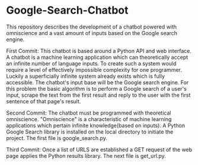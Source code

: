 # Google-Search-Chatbot
This repository describes the development of a chatbot powered with omniscience and a vast amount of inputs based on the Google search engine.

First Commit:
This chatbot is based around a Python API and web interface. A chatbot is a machine learning application which can theoretically accept an infinite number of language inputs. To create such a system would require a level of effectively impossible complexity for one programmer. Luckily a superficially infinite system already exists which is fully accessible. The chatbot's input base will be the Google search engine. For this problem the basic algorithm is to perform a Google search of a user's input, scrape the text from the first result and reply to the user with the first sentence of that page's result.

Second Commit:
The chatbot must be programmed with theoretical omniscience. "Omniscience" is a characteristic of machine learning applications which pertain infinite knowledge(based on inputs). A Python Google Search library is installed on the local directory to initiate the project. The first file is google_search.py.

Third Commit:
Once a list of URLS are established a GET request of the web page applies the Python results library. The next file is get_url.py.



